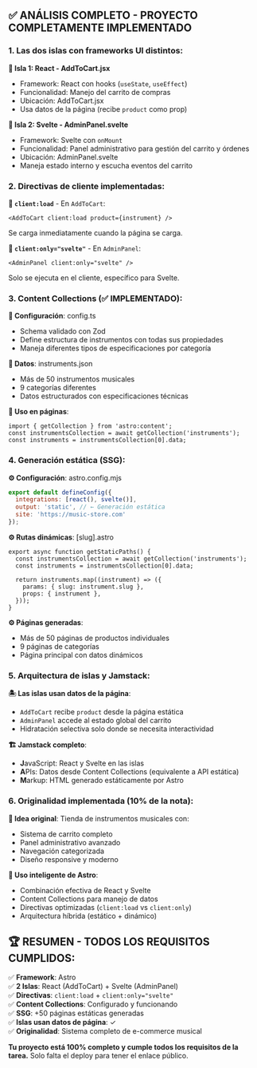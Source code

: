 ## ✅ **ANÁLISIS COMPLETO - PROYECTO COMPLETAMENTE IMPLEMENTADO**

### **1. Las dos islas con frameworks UI distintos:**

**🔧 Isla 1: React - AddToCart.jsx**
- Framework: React con hooks (`useState`, `useEffect`)
- Funcionalidad: Manejo del carrito de compras
- Ubicación: AddToCart.jsx
- Usa datos de la página (recibe `product` como prop)

**🔧 Isla 2: Svelte - AdminPanel.svelte**
- Framework: Svelte con `onMount`
- Funcionalidad: Panel administrativo para gestión del carrito y órdenes
- Ubicación: AdminPanel.svelte
- Maneja estado interno y escucha eventos del carrito

### **2. Directivas de cliente implementadas:**

**📱 `client:load`** - En `AddToCart`:
```astro
<AddToCart client:load product={instrument} />
```
Se carga inmediatamente cuando la página se carga.

**📱 `client:only="svelte"`** - En `AdminPanel`:
```astro
<AdminPanel client:only="svelte" />
```
Solo se ejecuta en el cliente, específico para Svelte.

### **3. Content Collections (✅ IMPLEMENTADO):**

**📂 Configuración**: config.ts
- Schema validado con Zod
- Define estructura de instrumentos con todas sus propiedades
- Maneja diferentes tipos de especificaciones por categoría

**📂 Datos**: instruments.json
- Más de 50 instrumentos musicales
- 9 categorías diferentes
- Datos estructurados con especificaciones técnicas

**📂 Uso en páginas**:
```astro
import { getCollection } from 'astro:content';
const instrumentsCollection = await getCollection('instruments');
const instruments = instrumentsCollection[0].data;
```

### **4. Generación estática (SSG):**

**⚙️ Configuración**: astro.config.mjs
```javascript
export default defineConfig({
  integrations: [react(), svelte()],
  output: 'static', // ← Generación estática
  site: 'https://music-store.com'
});
```

**⚙️ Rutas dinámicas**: [slug].astro
```astro
export async function getStaticPaths() {
  const instrumentsCollection = await getCollection('instruments');
  const instruments = instrumentsCollection[0].data;
  
  return instruments.map((instrument) => ({
    params: { slug: instrument.slug },
    props: { instrument },
  }));
}
```

**⚙️ Páginas generadas**:
- Más de 50 páginas de productos individuales
- 9 páginas de categorías
- Página principal con datos dinámicos

### **5. Arquitectura de islas y Jamstack:**

**🏝️ Las islas usan datos de la página**:
- `AddToCart` recibe `product` desde la página estática
- `AdminPanel` accede al estado global del carrito
- Hidratación selectiva solo donde se necesita interactividad

**🏗️ Jamstack completo**:
- **J**avaScript: React y Svelte en las islas
- **A**PIs: Datos desde Content Collections (equivalente a API estática)
- **M**arkup: HTML generado estáticamente por Astro

### **6. Originalidad implementada (10% de la nota):**

**🎯 Idea original**: Tienda de instrumentos musicales con:
- Sistema de carrito completo
- Panel administrativo avanzado
- Navegación categorizada
- Diseño responsive y moderno

**🎯 Uso inteligente de Astro**:
- Combinación efectiva de React y Svelte
- Content Collections para manejo de datos
- Directivas optimizadas (`client:load` vs `client:only`)
- Arquitectura híbrida (estático + dinámico)

## 🏆 **RESUMEN - TODOS LOS REQUISITOS CUMPLIDOS:**

✅ **Framework**: Astro  
✅ **2 Islas**: React (AddToCart) + Svelte (AdminPanel)  
✅ **Directivas**: `client:load` + `client:only="svelte"`  
✅ **Content Collections**: Configurado y funcionando  
✅ **SSG**: +50 páginas estáticas generadas  
✅ **Islas usan datos de página**: ✓  
✅ **Originalidad**: Sistema completo de e-commerce musical  

**Tu proyecto está 100% completo y cumple todos los requisitos de la tarea.** Solo falta el deploy para tener el enlace público.